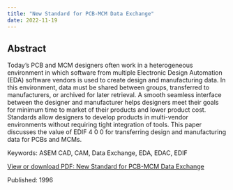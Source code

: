 ```yaml
---
title: "New Standard for PCB-MCM Data Exchange"
date: 2022-11-19
---
```


## Abstract
Today’s PCB and MCM designers often work in a heterogeneous environment in which software from multiple Electronic Design Automation (EDA) software vendors is used to create design and manufacturing data. In this environment, data must be shared between groups, transferred to manufacturers, or archived for later retrieval. A smooth seamless interface between the designer and manufacturer helps designers meet their goals for minimum time to market of their products and lower product cost. Standards allow designers to develop products in multi-vendor environments without requiring tight integration of tools. This paper discusses the value of EDIF 4 0 0 for transferring design and manufacturing data for PCBs and MCMs.

Keywords: ASEM CAD, CAM, Data Exchange, EDA, EDAC, EDIF

[View or download PDF: New Standard for PCB-MCM Data Exchange](https://docdevel2.github.io/jcportfolio/New-Standard-for-PCB-MCM-Data-Exchange.pdf)

Published: 1996

